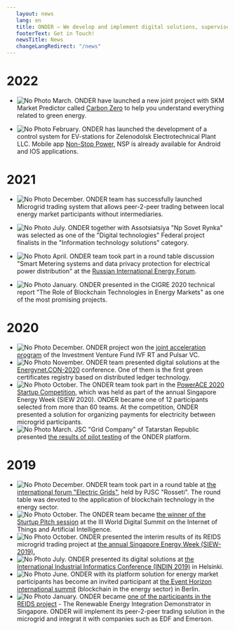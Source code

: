```yaml
---
   layout: news
   lang: en
   title: ONDER — We develop and implement digital solutions, supervise transformations in the energy, oil, gas and construction industries
   footerText: Get in Touch!
   newsTitle: News
   changeLangRedirect: "/news"
---
```

# 2022

- ![No Photo](https://imgur.com/gGcuiQZ.jpg) March. ONDER have launched a new joint project with SKM Market Predictor called [Carbon Zero](https://carbonzero.ru/) to help you understand everything related to green energy.

- ![No Photo](https://imgur.com/3pThoPw.jpg) February. ONDER has launched the development of a control system for EV-stations for Zelenodolsk Electrotechnical Plant LLC. Mobile app [Non-Stop Power](https://www.youtube.com/watch?v=RoOMyhuYcNU), NSP is already available for Android and IOS applications.



# 2021

- ![No Photo](https://imgur.com/7PzzfvF.jpg) December. ONDER team has successfully launched Microgrid trading system that allows peer-2-peer trading between local energy market participants without intermediaries.

- ![No Photo](https://imgur.com/xOL9yB4.jpg) July. ONDER together with Assotsiatsiya "Np Sovet Rynka" was selected as one of the "Digital technologies" Federal project finalists in the "Information technology solutions" category. 

- ![No Photo](https://imgur.com/Iwe1nyJ.jpg) April. ONDER team took part in a round table discussion "Smart Metering systems and data privacy protection for electrical power distribution" at the [Russian International Energy Forum](https://energyforum.ru/en/about). 

- ![No Photo](https://imgur.com/cda7ATn.jpg) January. ONDER presented in the CIGRE 2020 technical report "The Role of Blockchain Technologies in Energy Markets" as one of the most promising projects.



# 2020
- ![No Photo](https://i.imgur.com/ORi3ucMm.jpg) December. ONDER project won the [joint acceleration program](https://rb.ru/news/onder-pulsar/) of the Investment Venture Fund IVF RT and Pulsar VC. 
- ![No Photo](https://i.imgur.com/w7cPphMm.jpg) November. ONDER team presented digital solutions at the [Energynet.CON-2020](https://energynet.ru/con2020)  conference. One of them is the first green certificates registry based on distributed ledger technology.
- ![No Photo](https://i.imgur.com/JBtrxZS.jpg) October. The ONDER team took part in the [PowerACE 2020 Startup Competition](https://www.seas.org.sg/powerace), which was held as part of the annual Singapore Energy Week (SIEW 2020). ONDER became one of 12 participants selected from more than 60 teams. At the competition, ONDER presented a solution for organizing payments for electricity between microgrid participants.
- ![No Photo](https://imgur.com/vPXjOEU.jpg) March. JSC "Grid Company" of Tatarstan Republic presented [the results of pilot testing](https://mobile.ruscable.ru/news/2020/3/26/Smart-kontrakty_v_energetike__ne_mif_a_realynosty_/) of the ONDER platform.

  
   
# 2019
- ![No Photo](https://i.imgur.com/vXgEhyOm.jpg) December. ONDER team took part in a round table at [the international forum "Electric Grids"](https://expoelectroseti.ru), held by PJSC "Rosseti". The round table was devoted to the application of blockchain technology in the energy sector.
- ![No Photo](https://i.imgur.com/0kILKwVm.jpg) October. The ONDER team became [the winner of the Sturtup Pitch session](https://iotworldsummit.ru/trend/onder-pobeditelem-startup-pitch-sessii-stal-startap-predlagayushhij-tsifrovye-energeticheskie-servisy/) at the III World Digital Summit on the Internet of Things and Artificial Intelligence.
- ![No Photo](https://i.imgur.com/Tn1iYAAm.jpg) October. ONDER presented the interim results of its REIDS microgrid trading project at [the annual Singapore Energy Week (SIEW-2019).](https://www.siew.gov.sg/home)
- ![No Photo](https://imgur.com/E7uvMZP.jpg) July. ONDER presented its digital solutions at [the International Industrial Informatics Conference (INDIN 2019)](https://2019.ieee-indin.org) in Helsinki.
- ![No Photo](https://i.imgur.com/xP1Scnjm.jpg) June. ONDER with its platform solution for energy market participants has become an invited participant at [the Event Horizon international summit](https://eventhorizonsummit.com) (blockchain in the energy sector) in Berlin.
- ![No Photo](https://i.imgur.com/sBu8EpLm.jpg) January. ONDER became [one of the participants in the REIDS project](https://www.ntu.edu.sg/erian/research-focus/flagship-programmes/renewable-energy-integration-demonstrator-singapore#Content_C007_Col01) - The Renewable Energy Integration Demonstrator in Singapore. ONDER will implement its peer-2-peer trading solution in the microgrid and integrat it with companies such as EDF and Emerson.
